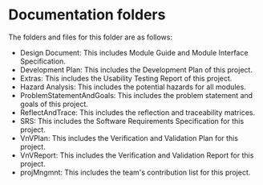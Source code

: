 # Documentation folders

The folders and files for this folder are as follows:

- Design Document: This includes Module Guide and Module Interface Specification.
- Development Plan: This includes the Development Plan of this project.
- Extras: This includes the Usability Testing Report of this project.
- Hazard Analysis: This includes the potential hazards for all modules.
- ProblemStatementAndGoals: This includes the problem statement and goals of this project.
- ReflectAndTrace: This includes the reflection and traceability matrices.
- SRS: This includes the Software Requirements Specification for this project.
- VnVPlan: This includes the Verification and Validation Plan for this project.
- VnVReport: This includes the Verification and Validation Report for this project.
- projMngmnt: This includes the team's contribution list for this project.
